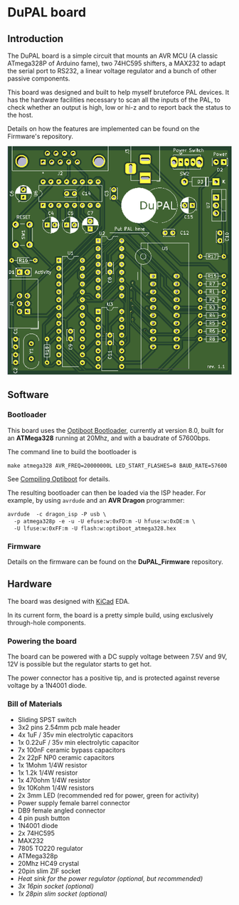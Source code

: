 # DuPAL board

## Introduction

The DuPAL board is a simple circuit that mounts an AVR MCU (A classic ATmega328P of Arduino fame), two 74HC595 shifters, a MAX232 to adapt the serial port to RS232, a linear voltage regulator and a bunch of other passive components.

This board was designed and built to help myself bruteforce PAL devices. It has the hardware facilities necessary to scan all the inputs of the PAL, to check whether an output is high, low or hi-z and to report back the status to the host.

Details on how the features are implemented can be found on the Firmware's repository.

![Current PCB design](pics/rev1.1_pcb.png)

## Software

### Bootloader

This board uses the [Optiboot Bootloader](https://github.com/Optiboot/optiboot), currently at version 8.0, built for an **ATMega328** running at 20Mhz, and with a baudrate of 57600bps.

The command line to build the bootloader is

```shell
make atmega328 AVR_FREQ=20000000L LED_START_FLASHES=8 BAUD_RATE=57600
```

See [Compiling Optiboot](https://github.com/Optiboot/optiboot/wiki/CompilingOptiboot) for details.

The resulting bootloader can then be loaded via the ISP header. For example, by using `avrdude` and an **AVR Dragon** programmer:

```shell
avrdude  -c dragon_isp -P usb \
  -p atmega328p -e -u -U efuse:w:0xFD:m -U hfuse:w:0xDE:m \
  -U lfuse:w:0xFF:m -U flash:w:optiboot_atmega328.hex
```

### Firmware

Details on the firmware can be found on the **DuPAL_Firmware** repository.

## Hardware

The board was designed with [KiCad](https://kicad-pcb.org/) EDA.

In its current form, the board is a pretty simple build, using exclusively through-hole components.

### Powering the board

The board can be powered with a DC supply voltage between 7.5V and 9V, 12V is possible but the regulator starts to get hot.

The power connector has a positive tip, and is protected against reverse voltage by a 1N4001 diode.

### Bill of Materials

- Sliding SPST switch
- 3x2 pins 2.54mm pcb male header
- 4x 1uF / 35v min electrolytic capacitors
- 1x 0.22uF / 35v min electrolytic capacitor
- 7x 100nF ceramic bypass capacitors
- 2x 22pF NP0 ceramic capacitors
- 1x 1Mohm 1/4W resistor
- 1x 1.2k 1/4W resistor
- 1x 470ohm 1/4W resistor
- 9x 10Kohm 1/4W resistors
- 2x 3mm LED (recommended red for power, green for activity)
- Power supply female barrel connector
- DB9 female angled connector
- 4 pin push button
- 1N4001 diode
- 2x 74HC595
- MAX232
- 7805 TO220 regulator
- ATMega328p
- 20Mhz HC49 crystal
- 20pin slim ZIF socket
- *Heat sink for the power regulator (optional, but recommended)*
- *3x 16pin socket (optional)*
- *1x 28pin slim socket (optional)*
